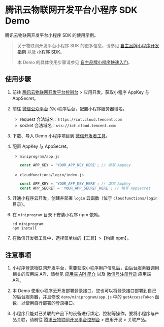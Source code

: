 腾讯云物联网开发平台小程序 SDK Demo
===

腾讯云物联网开发平台小程序 SDK 的使用示例。

> 关于物联网开发平台小程序 SDK 的更多信息，请参见 [自主品牌小程序开发指南](https://cloud.tencent.com/document/product/1081/47686) 以及 [小程序 SDK](https://cloud.tencent.com/document/product/1081/47687)。
> 
> 本 Demo 的具体使用步骤请参见 [自主品牌小程序快速入门](https://cloud.tencent.com/document/product/1081/47685)。

## 使用步骤
1. 前往 [腾讯云物联网开发平台控制台](https://console.cloud.tencent.com/iotexplorer) > 应用开发，获取小程序 AppKey 与 AppSecret。

2. 前往 [微信公众平台](https://mp.weixin.qq.com/) 的小程序后台，配置小程序服务器域名。
   - request 合法域名：`https://iot.cloud.tencent.com`
   - socket 合法域名：`wss://iot.cloud.tencent.com`

3. 下载、导入 Demo 小程序项目到 [微信开发者工具](https://developers.weixin.qq.com/miniprogram/dev/devtools/download.html)。

4. 配置 AppKey 与 AppSecret。
   - `miniprogram/app.js`
     ```js
     const APP_KEY = 'YOUR_APP_KEY_HERE'; // 填写 AppKey
     ```
   - `cloudfunctions/login/index.js`
     ```js
     const APP_KEY = 'YOUR_APP_KEY_HERE'; // 填写 AppKey
     const APP_SECRET = 'YOUR_APP_SECRET_HERE'; // 填写 AppSecret
     ```

5. 开通小程序云开发，创建并部署 `login` 云函数（位于 `cloudfunctions/login` 目录）。

6. 在 `miniprogram` 目录下安装小程序 npm 依赖。
   ```
   cd miniprogram
   npm install
   ```

7. 在微信开发者工具中，选择菜单栏的【工具】>【构建 npm】。

## 注意事项
1. 小程序登录物联网开发平台，需要获取小程序用户信息后，由后台服务器调用相关的应用端 API，请参见 [应用端 API 简介](https://cloud.tencent.com/document/product/1081/40773) 以及 [微信号注册登录](https://cloud.tencent.com/document/product/1081/40781) 应用端 API。

2. 本 Demo 使用小程序云开发部署登录接口。您也可以将登录接口部署到自己的后台服务器，并且修改 `demo/miniprogram/app.js` 中的 `getAccessToken` 函数，以使用自行部署的登录接口。

3. 小程序只能对已关联的产品下的设备进行绑定、控制等操作。要将小程序与产品关联，请前往 [腾讯云物联网开发平台控制台](https://console.cloud.tencent.com/iotexplorer) > 应用开发 > 关联产品。

